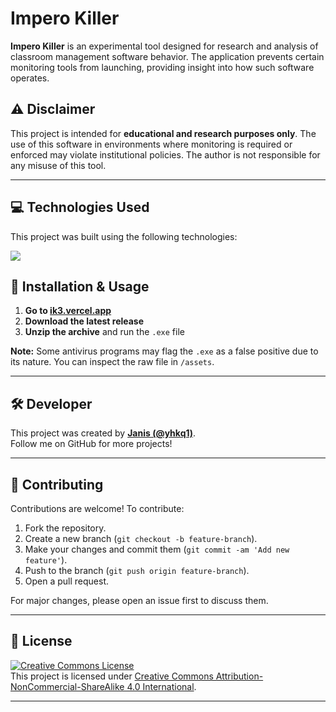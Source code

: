 # Impero Killer

**Impero Killer** is an experimental tool designed for research and analysis of classroom management software behavior. The application prevents certain monitoring tools from launching, providing insight into how such software operates.

## ⚠️ Disclaimer
This project is intended for **educational and research purposes only**. The use of this software in environments where monitoring is required or enforced may violate institutional policies. The author is not responsible for any misuse of this tool.

---

## 💻 Technologies Used
This project was built using the following technologies:

<img src="https://skillicons.dev/icons?i=github,windows,powershell,net&perline=13">

## 🏁 Installation & Usage
1. **Go to [ik3.vercel.app](https://ik3.vercel.app/)**
2. **Download the latest release**
3. **Unzip the archive** and run the `.exe` file

**Note:** Some antivirus programs may flag the `.exe` as a false positive due to its nature. You can inspect the raw file in `/assets`.

---

## 🛠️ Developer
This project was created by **[Janis (@yhkq1)](https://github.com/yhkq1)**.  
Follow me on GitHub for more projects!

---

## 🤝 Contributing
Contributions are welcome! To contribute:

1. Fork the repository.
2. Create a new branch (`git checkout -b feature-branch`).
3. Make your changes and commit them (`git commit -am 'Add new feature'`).
4. Push to the branch (`git push origin feature-branch`).
5. Open a pull request.

For major changes, please open an issue first to discuss them.

---

## 📜 License

[![Creative Commons License](https://mirrors.creativecommons.org/presskit/icons/cc.svg?ref=chooser-v1)](https://creativecommons.org/licenses/by-nc-sa/4.0/?ref=chooser-v1)  
This project is licensed under [Creative Commons Attribution-NonCommercial-ShareAlike 4.0 International](https://creativecommons.org/licenses/by-nc-sa/4.0/?ref=chooser-v1).

---
